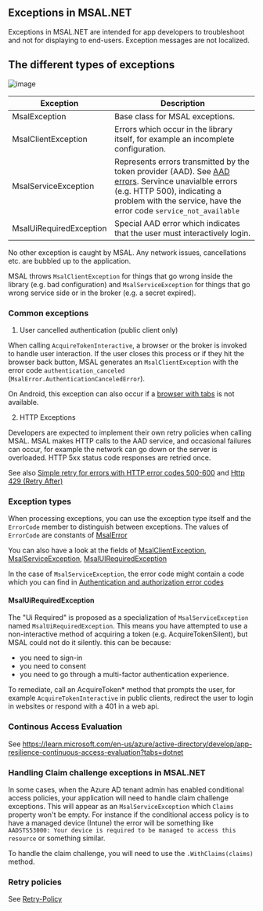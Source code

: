 ## Exceptions in MSAL.NET

Exceptions in MSAL.NET are intended for app developers to troubleshoot and not for displaying to end-users. Exception messages are not localized. 

## The different types of exceptions

![image](https://user-images.githubusercontent.com/12273384/189374111-e1e788dd-89c3-4ff3-a808-fc7924f9c4a0.png)

| Exception               | Description                                                                                                                                                                                                    |
|-------------------------|----------------------------------------------------------------------------------------------------------------------------------------------------------------------------------------------------------------|
| MsalException           | Base class for MSAL exceptions.                                                                                                                                                                                |
| MsalClientException     | Errors which occur in the library itself, for example an incomplete configuration.                                                                                                                             |
| MsalServiceException    | Represents errors transmitted by the token provider (AAD). See [AAD errors](https://docs.microsoft.com/en-us/azure/active-directory/develop/reference-aadsts-error-codes#handling-error-codes-in-your-application). Servince unavialble errors (e.g. HTTP 500), indicating a problem with the service, have the error code `service_not_available` |
| MsalUiRequiredException | Special AAD error which indicates that the user must interactively login.                                                                                                                                      |

No other exception is caught by MSAL. Any network issues, cancellations etc. are bubbled up to the application.

MSAL throws `MsalClientException` for things that go wrong inside the library (e.g. bad configuration) and `MsalServiceException` for things that go wrong service side or in the broker (e.g. a secret expired).

### Common exceptions 

1. User cancelled authentication (public client only)

When calling `AcquireTokenInteractive`, a browser or the broker is invoked to handle user interaction. If the user closes this process or if they hit the browser back button, MSAL generates an `MsalClientException` with the error code `authentication_canceled` (`MsalError.AuthenticationCanceledError`).

On Android, this exception can also occur if a [browser with tabs](https://github.com/AzureAD/microsoft-authentication-library-for-dotnet/wiki/Android-system-browser#known-issues) is not available. 

2. HTTP Exceptions

Developers are expected to implement their own retry policies when calling MSAL. MSAL makes HTTP calls to the AAD service, and occasional failures can occur, for example the network can go down or the server is overloaded. HTTP 5xx status code responses are retried once. 

See also [Simple retry for errors with HTTP error codes 500-600](retry-after#simple-retry-for-errors-with-http-error-codes-500-600) and [Http 429 (Retry After)](retry-after#http-429-retry-after)

### Exception types

When processing exceptions, you can use the exception type itself and the `ErrorCode` member to distinguish between exceptions. The values of `ErrorCode` are constants of [MsalError](https://docs.microsoft.com/en-us/dotnet/api/microsoft.identity.client.msalerror?view=azure-dotnet#fields)

You can also have a look at the fields of [MsalClientException](https://docs.microsoft.com/en-us/dotnet/api/microsoft.identity.client.msalexception?view=azure-dotnet#fields), [MsalServiceException](https://docs.microsoft.com/en-us/dotnet/api/microsoft.identity.client.msalserviceexception?view=azure-dotnet#fields), [MsalUIRequiredException](https://docs.microsoft.com/en-us/dotnet/api/microsoft.identity.client.msaluirequiredexception?view=azure-dotnet#fields)

In the case of `MsalServiceException`, the error code might contain a code which you can find in [Authentication and authorization error codes](https://docs.microsoft.com/en-us/azure/active-directory/develop/reference-aadsts-error-codes)

#### MsalUiRequiredException

The "Ui Required" is proposed as a specialization of ``MsalServiceException`` named ``MsalUiRequiredException``. This means you have attempted to use a non-interactive method of acquiring a token (e.g. AcquireTokenSilent), but MSAL could not do it silently. this can be because:
- you need to sign-in
- you need to consent
- you need to go through a multi-factor authentication experience.

To remediate, call an AcquireToken* method that prompts the user, for example `AcquireTokenInteractive` in public clients, redirect the user to login in websites or respond with a 401 in a web api.

### Continous Access Evaluation

See https://learn.microsoft.com/en-us/azure/active-directory/develop/app-resilience-continuous-access-evaluation?tabs=dotnet

### Handling Claim challenge exceptions in MSAL.NET

In some cases, when the Azure AD tenant admin has enabled conditional access policies, your application will need to handle claim challenge exceptions. This will appear as an `MsalServiceException` which `Claims` property won't be empty. For instance if the conditional access policy is to have a managed device (Intune) the error will be something like `AADSTS53000: Your device is required to be managed to access this resource` or something similar.

To handle the claim challenge, you will need to use the `.WithClaims(claims)` method.

### Retry policies

See [Retry-Policy](https://github.com/AzureAD/microsoft-authentication-library-for-dotnet/wiki/Retry-Policy)



